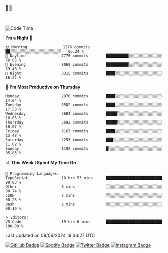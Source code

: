 ### 🤙🍺

<!-- <a href="https://github-readme-stats.vercel.app/api?username=hzak2xx&count_private=true&show_icons=true&theme=dracula">
  <img align="center" src="https://github-readme-stats.vercel.app/api?username=hzak2xx&count_private=true&show_icons=true&theme=dracula" />
</a>
</br> -->
</br>

<!--START_SECTION:waka-->
![Code Time](http://img.shields.io/badge/Code%20Time-3%2C393%20hrs%2027%20mins-blue)

**I'm a Night 🦉** 

```text
🌞 Morning                1276 commits        ██░░░░░░░░░░░░░░░░░░░░░░░   06.24 % 
🌆 Daytime                7776 commits        ██████████░░░░░░░░░░░░░░░   38.05 % 
🌃 Evening                8069 commits        ██████████░░░░░░░░░░░░░░░   39.48 % 
🌙 Night                  3315 commits        ████░░░░░░░░░░░░░░░░░░░░░   16.22 % 
```
📅 **I'm Most Productive on Thursday** 

```text
Monday                   2870 commits        ████░░░░░░░░░░░░░░░░░░░░░   14.04 % 
Tuesday                  3582 commits        ████░░░░░░░░░░░░░░░░░░░░░   17.53 % 
Wednesday                3684 commits        █████░░░░░░░░░░░░░░░░░░░░   18.03 % 
Thursday                 3692 commits        █████░░░░░░░░░░░░░░░░░░░░   18.07 % 
Friday                   3163 commits        ████░░░░░░░░░░░░░░░░░░░░░   15.48 % 
Saturday                 2253 commits        ███░░░░░░░░░░░░░░░░░░░░░░   11.02 % 
Sunday                   1192 commits        █░░░░░░░░░░░░░░░░░░░░░░░░   05.83 % 
```


📊 **This Week I Spent My Time On** 

```text
💬 Programming Languages: 
TypeScript               18 hrs 53 mins      █████████████████████████   98.83 % 
Other                    8 mins              ░░░░░░░░░░░░░░░░░░░░░░░░░   00.74 % 
JSON                     2 mins              ░░░░░░░░░░░░░░░░░░░░░░░░░   00.23 % 
Bash                     2 mins              ░░░░░░░░░░░░░░░░░░░░░░░░░   00.19 % 

🔥 Editors: 
VS Code                  19 hrs 6 mins       █████████████████████████   100.00 % 
```


 Last Updated on 09/06/2024 19:36:27 UTC
<!--END_SECTION:waka-->

[![GitHub Badge](https://img.shields.io/badge/GitHub-100000?style=for-the-badge&logo=github&logoColor=white)](https://github.com/hzak2xx)
[![Spotify Badge](https://img.shields.io/badge/Spotify-1ED760?&style=for-the-badge&logo=spotify&logoColor=white)](https://open.spotify.com/user/uf90s6sbbh75a1mt44clkhkvf)
[![Twitter Badge](https://img.shields.io/badge/Twitter-1DA1F2?style=for-the-badge&logo=twitter&logoColor=white)](https://twitter.com/hzak2xx)
[![Instagram Badge](https://img.shields.io/badge/Instagram-E4405F?style=for-the-badge&logo=instagram&logoColor=white)](https://www.instagram.com/hzak2xx/)
